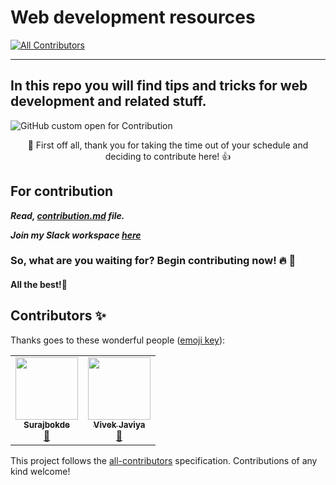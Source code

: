 # Web development resources
<!-- ALL-CONTRIBUTORS-BADGE:START - Do not remove or modify this section -->
[![All Contributors](https://img.shields.io/badge/all_contributors-2-orange.svg?style=flat-square)](#contributors-)
<!-- ALL-CONTRIBUTORS-BADGE:END -->

---
In this repo you will find tips and tricks for web development and related stuff.
---

![GitHub custom open for Contribution](https://img.shields.io/static/v1?label=Open%20For&message=Contribution&color=%3CCOLOR%3E)

<p align="center">
🎉 First off all, thank you for taking the time out of your schedule and deciding to contribute here! 👍
</p>

## For contribution

***Read, [contribution.md](https://github.com/Surajbokde/web-development-Resource/blob/main/contribution.md) file.***

***Join my Slack workspace [here](https://join.slack.com/t/kwocproject/shared_invite/zt-jky5lovn-qJa1czV569F6fnAsltds7g)***

### So, what are you waiting for? Begin contributing now! :fire: :rocket:

#### All the best!🥇

## Contributors ✨

Thanks goes to these wonderful people ([emoji key](https://allcontributors.org/docs/en/emoji-key)):

<!-- ALL-CONTRIBUTORS-LIST:START - Do not remove or modify this section -->
<!-- prettier-ignore-start -->
<!-- markdownlint-disable -->
<table>
  <tr>
    <td align="center"><a href="https://linktr.ee/_Suraj"><img src="https://avatars0.githubusercontent.com/u/66197682?v=4" width="100px;" alt=""/><br /><sub><b>Surajbokde</b></sub></a><br /><a href="https://github.com/codewithvk/web-development-Resource/commits?author=Surajbokde" title="Documentation">📖</a></td>
    <td align="center"><a href="https://github.com/codewithvk"><img src="https://avatars1.githubusercontent.com/u/61119120?v=4" width="100px;" alt=""/><br /><sub><b>Vivek Javiya</b></sub></a><br /><a href="https://github.com/codewithvk/web-development-Resource/commits?author=codewithvk" title="Documentation">📖</a></td>
  </tr>
</table>

<!-- markdownlint-enable -->
<!-- prettier-ignore-end -->
<!-- ALL-CONTRIBUTORS-LIST:END -->

This project follows the [all-contributors](https://github.com/all-contributors/all-contributors) specification. Contributions of any kind welcome!